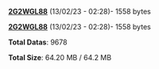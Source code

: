 [**2G2WGL88**](/data/2G2WGL88.txt) (13/02/23 - 02:28)- 1558 bytes

[**2G2WGL88**](/data/2G2WGL88.txt) (13/02/23 - 02:28)- 1558 bytes

**Total Datas**: 9678

**Total Size**: 64.20 MB / 64.2 MB